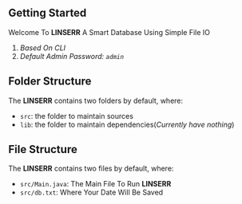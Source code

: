 ## Getting Started

Welcome To **LINSERR** A Smart Database Using Simple File IO

1) *Based On CLI*
2) *Default Admin Password: `admin`*
## Folder Structure

The **LINSERR** contains two folders by default, where:

- `src`: the folder to maintain sources
- `lib`: the folder to maintain dependencies(*Currently have nothing*)

## File Structure

The **LINSERR** contains two files by default, where:

- `src/Main.java`: The Main File To Run **LINSERR**
- `src/db.txt`: Where Your Date Will Be Saved
